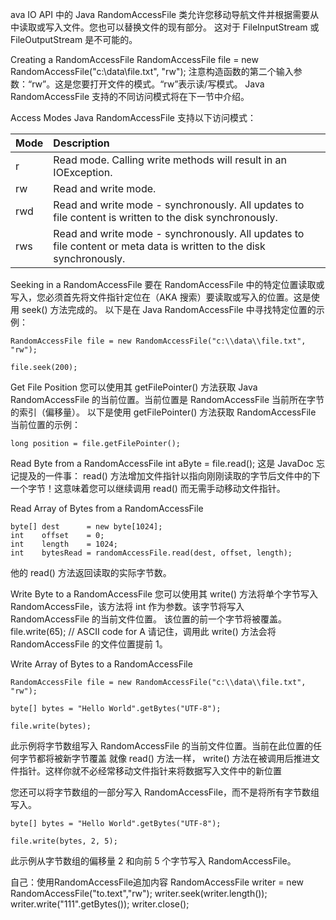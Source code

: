 ava IO API 中的 Java RandomAccessFile 类允许您移动导航文件并根据需要从中读取或写入文件。您也可以替换文件的现有部分。
这对于 FileInputStream 或 FileOutputStream 是不可能的。

Creating a RandomAccessFile
RandomAccessFile file = new RandomAccessFile("c:\\data\\file.txt", "rw");
注意构造函数的第二个输入参数：“rw”。这是您要打开文件的模式。“rw”表示读/写模式。 Java RandomAccessFile 支持的不同访问模式将在下一节中介绍。

Access Modes
Java RandomAccessFile 支持以下访问模式：

| Mode | Description                                                  |
| :--- | :----------------------------------------------------------- |
| r    | Read mode. Calling write methods will result in an IOException. |
| rw   | Read and write mode.                                         |
| rwd  | Read and write mode - synchronously. All updates to file content is written to the disk synchronously. |
| rws  | Read and write mode - synchronously. All updates to file content or meta data is written to the disk synchronously. |


Seeking in a RandomAccessFile
要在 RandomAccessFile 中的特定位置读取或写入，您必须首先将文件指针定位在（AKA 搜索）要读取或写入的位置。这是使用 seek() 方法完成的。
以下是在 Java RandomAccessFile 中寻找特定位置的示例：

```
RandomAccessFile file = new RandomAccessFile("c:\\data\\file.txt", "rw");

file.seek(200);
```

Get File Position
您可以使用其 getFilePointer() 方法获取 Java RandomAccessFile 的当前位置。当前位置是 RandomAccessFile 当前所在字节的索引（偏移量）。
以下是使用 getFilePointer() 方法获取 RandomAccessFile 当前位置的示例：

```
long position = file.getFilePointer();
```

Read Byte from a RandomAccessFile
int aByte = file.read();
这是 JavaDoc 忘记提及的一件事： read() 方法增加文件指针以指向刚刚读取的字节后文件中的下一个字节！这意味着您可以继续调用 read() 
而无需手动移动文件指针。


Read Array of Bytes from a RandomAccessFile
```
byte[] dest      = new byte[1024];
int    offset    = 0;
int    length    = 1024;
int    bytesRead = randomAccessFile.read(dest, offset, length);
```
他的 read() 方法返回读取的实际字节数。


Write Byte to a RandomAccessFile
您可以使用其 write() 方法将单个字节写入 RandomAccessFile，该方法将 int 作为参数。该字节将写入 RandomAccessFile 的当前文件位置。
该位置的前一个字节将被覆盖。
file.write(65); // ASCII code for A
请记住，调用此 write() 方法会将 RandomAccessFile 的文件位置提前 1。



Write Array of Bytes to a RandomAccessFile

```
RandomAccessFile file = new RandomAccessFile("c:\\data\\file.txt", "rw");

byte[] bytes = "Hello World".getBytes("UTF-8");

file.write(bytes);
```
此示例将字节数组写入 RandomAccessFile 的当前文件位置。当前在此位置的任何字节都将被新字节覆盖
就像 read() 方法一样， write() 方法在被调用后推进文件指针。这样你就不必经常移动文件指针来将数据写入文件中的新位置

您还可以将字节数组的一部分写入 RandomAccessFile，而不是将所有字节数组写入。

```
byte[] bytes = "Hello World".getBytes("UTF-8");

file.write(bytes, 2, 5);
```

此示例从字节数组的偏移量 2 和向前 5 个字节写入 RandomAccessFile。




自己：使用RandomAccessFile追加内容
 RandomAccessFile writer = new RandomAccessFile("to.text","rw");
        writer.seek(writer.length());
        writer.write("111".getBytes());
        writer.close();